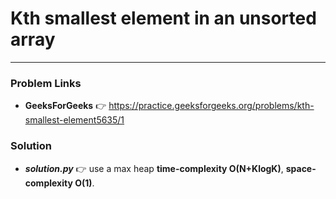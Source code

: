 # Kth smallest element in an unsorted array

---

### Problem Links
- **__GeeksForGeeks__** :point_right: https://practice.geeksforgeeks.org/problems/kth-smallest-element5635/1

### Solution
- **_solution.py_** :point_right: use a max heap **time-complexity O(N+KlogK)**, **space-complexity O(1)**.
